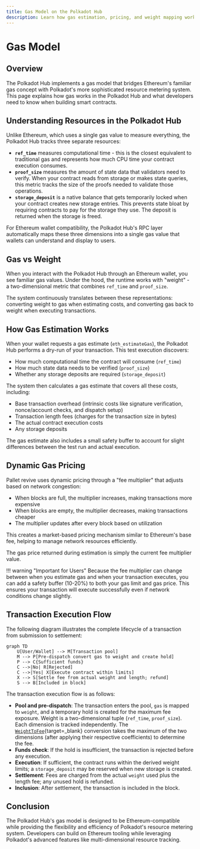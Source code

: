 ```yaml
---
title: Gas Model on the Polkadot Hub
description: Learn how gas estimation, pricing, and weight mapping work in the Polkadot Hub.
---
```


# Gas Model

## Overview

The Polkadot Hub implements a gas model that bridges Ethereum's familiar gas concept with Polkadot's more sophisticated resource metering system. This page explains how gas works in the Polkadot Hub and what developers need to know when building smart contracts.

## Understanding Resources in the Polkadot Hub

Unlike Ethereum, which uses a single gas value to measure everything, the Polkadot Hub tracks three separate resources:

- **`ref_time`** measures computational time - this is the closest equivalent to traditional gas and represents how much CPU time your contract execution consumes.
- **`proof_size`** measures the amount of state data that validators need to verify. When your contract reads from storage or makes state queries, this metric tracks the size of the proofs needed to validate those operations.
- **`storage_deposit`** is a native balance that gets temporarily locked when your contract creates new storage entries. This prevents state bloat by requiring contracts to pay for the storage they use. The deposit is returned when the storage is freed.

For Ethereum wallet compatibility, the Polkadot Hub's RPC layer automatically maps these three dimensions into a single gas value that wallets can understand and display to users.

## Gas vs Weight

When you interact with the Polkadot Hub through an Ethereum wallet, you see familiar gas values. Under the hood, the runtime works with "weight" - a two-dimensional metric that combines `ref_time` and `proof_size`.

The system continuously translates between these representations: converting weight to gas when estimating costs, and converting gas back to weight when executing transactions.

## How Gas Estimation Works

When your wallet requests a gas estimate (`eth_estimateGas`), the Polkadot Hub performs a dry-run of your transaction. This test execution discovers:

- How much computational time the contract will consume (`ref_time`)
- How much state data needs to be verified (`proof_size`)
- Whether any storage deposits are required (`storage_deposit`)

The system then calculates a gas estimate that covers all these costs, including:

- Base transaction overhead (intrinsic costs like signature verification, nonce/account checks, and dispatch setup)
- Transaction length fees (charges for the transaction size in bytes)
- The actual contract execution costs
- Any storage deposits

The gas estimate also includes a small safety buffer to account for slight differences between the test run and actual execution.

## Dynamic Gas Pricing

Pallet revive uses dynamic pricing through a "fee multiplier" that adjusts based on network congestion:

- When blocks are full, the multiplier increases, making transactions more expensive
- When blocks are empty, the multiplier decreases, making transactions cheaper
- The multiplier updates after every block based on utilization

This creates a market-based pricing mechanism similar to Ethereum's base fee, helping to manage network resources efficiently.

The gas price returned during estimation is simply the current fee multiplier value.

!!! warning "Important for Users"
    Because the fee multiplier can change between when you estimate gas and when your transaction executes, you can add a safety buffer (10-20%) to both your gas limit and gas price. This ensures your transaction will execute successfully even if network conditions change slightly.

## Transaction Execution Flow

The following diagram illustrates the complete lifecycle of a transaction from submission to settlement:

```mermaid
graph TD
    U[User/Wallet] --> M[Transaction pool]
    M --> P[Pre-dispatch convert gas to weight and create hold]
    P --> C{Sufficient funds}
    C -->|No| R[Rejected]
    C -->|Yes| X[Execute contract within limits]
    X --> S[Settle fee from actual weight and length; refund]
    S --> B[Included in block]
```

The transaction execution flow is as follows:

- **Pool and pre-dispatch**: The transaction enters the pool, `gas` is mapped to `weight`, and a temporary hold is created for the maximum fee exposure. Weight is a two-dimensional tuple (`ref_time`, `proof_size`). Each dimension is tracked independently. The [`WeightToFee`](https://docs.rs/pallet-transaction-payment/latest/pallet_transaction_payment/pallet/trait.Config.html#associatedtype.WeightToFee){target=\_blank} conversion takes the maximum of the two dimensions (after applying their respective coefficients) to determine the fee.
- **Funds check**: If the hold is insufficient, the transaction is rejected before any execution.
- **Execution**: If sufficient, the contract runs within the derived weight limits; a `storage_deposit` may be reserved when new storage is created.
- **Settlement**: Fees are charged from the actual `weight` used plus the length fee; any unused hold is refunded.
- **Inclusion**: After settlement, the transaction is included in the block.

## Conclusion

The Polkadot Hub's gas model is designed to be Ethereum-compatible while providing the flexibility and efficiency of Polkadot's resource metering system. Developers can build on Ethereum tooling while leveraging Polkadot's advanced features like multi-dimensional resource tracking.